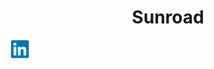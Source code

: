 

<h1 align="center" text="italic">Sunroad</h1>

<a href="https://www.linkedin.com/in/solveig-rebnord-68b9a3190/" target="_blank"><img src="https://github.com/devicons/devicon/blob/master/icons/linkedin/linkedin-original.svg" width="30px" height="30px"></a>


